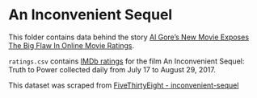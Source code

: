 # An Inconvenient Sequel

This folder contains data behind the story [Al Gore’s New Movie Exposes The Big Flaw In Online Movie Ratings](https://fivethirtyeight.com/features/al-gores-new-movie-exposes-the-big-flaw-in-online-movie-ratings/).

`ratings.csv` contains [IMDb ratings](http://www.imdb.com/title/tt6322922/ratings) for the film An Inconvenient Sequel: Truth to Power collected daily from July 17 to August 29, 2017.

This dataset was scraped from [FiveThirtyEight - inconvenient-sequel](https://github.com/fivethirtyeight/data/tree/master/inconvenient-sequel)